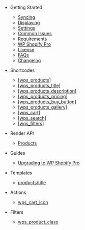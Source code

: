 -  <span class="section-getting-started">Getting Started</span>

   -  [Syncing](getting-started/syncing.md)
   -  [Displaying](getting-started/displaying.md)
   -  [Settings](getting-started/settings.md)
   -  [Common Issues](getting-started/common-issues.md)
   -  [Requirements](getting-started/requirements.md)
   -  [WP Shopify Pro](getting-started/wp-shopify-pro.md)
   -  [License](getting-started/license.md)
   -  [FAQs](getting-started/faqs.md)
   -  [Changelog](getting-started/changelog.md)

*  <span class="section-shortcodes">Shortcodes</span>

   -  [[wps_products]](shortcodes/wps_products.md)
   -  [[wps_products_title]](shortcodes/wps_products_title.md)
   -  [[wps_products_description]](shortcodes/wps_products_description.md)
   -  [[wps_products_pricing]](shortcodes/wps_products_pricing.md)
   -  [[wps_products_buy_button]](shortcodes/wps_products_buy_button.md)
   -  [[wps_products_gallery]](shortcodes/wps_products_gallery.md)
   -  [[wps_cart]](shortcodes/wps_cart.md)
   -  [[wps_search]](shortcodes/wps_search.md)
   -  [[wps_filters]](shortcodes/wps_filters.md)

*  <span class="section-render-api">Render API</span>

   -  [Products](render-api/products.md)

*  <span class="section-guides">Guides</span>

   -  [Upgrading to WP Shopify Pro](guides/upgrading-to-pro.md)

*  <span class="section-templates">Templates</span>

   -  [products/title](templates/products/title.md)

*  <span class="section-actions">Actions</span>

   -  [wps_cart_icon](actions/wps_cart_icon.md)

*  <span class="section-filters">Filters</span>
   -  [wps_product_class](filters/wps_product_class.md)
